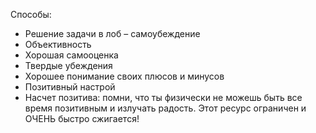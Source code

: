 
Способы:
* Решение задачи в лоб – самоубеждение 
* Объективность 
* Хорошая самооценка 
* Твердые убеждения 
* Хорошее понимание своих плюсов и минусов 
* Позитивный настрой 
* Насчет позитива: помни, что ты физически не можешь быть все время позитивным и излучать радость. Этот ресурс ограничен и ОЧЕНЬ быстро сжигается!